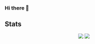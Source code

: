 ### Hi there 👋

## Stats
<p float="left" align="center">
  <img src="https://github-readme-stats.vercel.app/api?username=DucLeTrong&show_icons=true&count_private=true" />
  <img src="https://github-readme-stats.vercel.app/api/top-langs/?username=ducletrong&layout=compact" />
<!--  <img  src="https://github-readme-stats.vercel.app/api/wakatime?username=DucLeTrong" /> -->
 </p>

<!--
<p align="center">
  <img src="https://komarev.com/ghpvc/?username=DucLeTrong&&style=flat-square" align="center" />
</p>
-->

<!--
**DucLeTrong/DucLeTrong** is a ✨ _special_ ✨ repository because its `README.md` (this file) appears on your GitHub profile.

Here are some ideas to get you started:

- 🔭 I’m currently working on ...
- 🌱 I’m currently learning ...
- 👯 I’m looking to collaborate on ...
- 🤔 I’m looking for help with ...
- 💬 Ask me about ...
- 📫 How to reach me: ...
- 😄 Pronouns: ...
- ⚡ Fun fact: ...
-->
